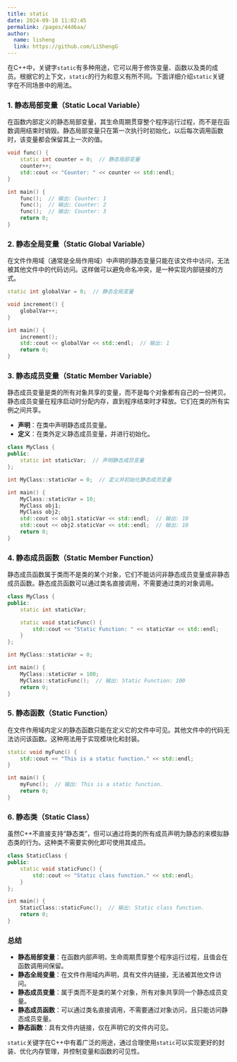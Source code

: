 ```yaml
---
title: static
date: 2024-09-10 11:02:45
permalink: /pages/44d6aa/
author: 
  name: lisheng
  link: https://github.com/LiShengG
---
```

在C++中，关键字`static`有多种用途，它可以用于修饰变量、函数以及类的成员。根据它的上下文，`static`的行为和意义有所不同。下面详细介绍`static`关键字在不同场景中的用法。

### 1. 静态局部变量（Static Local Variable）

在函数内部定义的静态局部变量，其生命周期贯穿整个程序运行过程，而不是在函数调用结束时销毁。静态局部变量只在第一次执行时初始化，以后每次调用函数时，该变量都会保留其上一次的值。

```cpp
void func() {
    static int counter = 0;  // 静态局部变量
    counter++;
    std::cout << "Counter: " << counter << std::endl;
}

int main() {
    func();  // 输出: Counter: 1
    func();  // 输出: Counter: 2
    func();  // 输出: Counter: 3
    return 0;
}
```

### 2. 静态全局变量（Static Global Variable）

在文件作用域（通常是全局作用域）中声明的静态变量只能在该文件中访问，无法被其他文件中的代码访问。这样做可以避免命名冲突，是一种实现内部链接的方式。

```cpp
static int globalVar = 0;  // 静态全局变量

void increment() {
    globalVar++;
}

int main() {
    increment();
    std::cout << globalVar << std::endl;  // 输出: 1
    return 0;
}
```

### 3. 静态成员变量（Static Member Variable）

静态成员变量是类的所有对象共享的变量，而不是每个对象都有自己的一份拷贝。静态成员变量在程序启动时分配内存，直到程序结束时才释放。它们在类的所有实例之间共享。

- **声明**：在类中声明静态成员变量。
- **定义**：在类外定义静态成员变量，并进行初始化。

```cpp
class MyClass {
public:
    static int staticVar;  // 声明静态成员变量
};

int MyClass::staticVar = 0;  // 定义并初始化静态成员变量

int main() {
    MyClass::staticVar = 10;
    MyClass obj1;
    MyClass obj2;
    std::cout << obj1.staticVar << std::endl;  // 输出: 10
    std::cout << obj2.staticVar << std::endl;  // 输出: 10
    return 0;
}
```

### 4. 静态成员函数（Static Member Function）

静态成员函数属于类而不是类的某个对象，它们不能访问非静态成员变量或非静态成员函数。静态成员函数可以通过类名直接调用，不需要通过类的对象调用。

```cpp
class MyClass {
public:
    static int staticVar;

    static void staticFunc() {
        std::cout << "Static Function: " << staticVar << std::endl;
    }
};

int MyClass::staticVar = 0;

int main() {
    MyClass::staticVar = 100;
    MyClass::staticFunc();  // 输出: Static Function: 100
    return 0;
}
```

### 5. 静态函数（Static Function）

在文件作用域内定义的静态函数只能在定义它的文件中可见。其他文件中的代码无法访问该函数。这种用法用于实现模块化和封装。

```cpp
static void myFunc() {
    std::cout << "This is a static function." << std::endl;
}

int main() {
    myFunc();  // 输出: This is a static function.
    return 0;
}
```

### 6. 静态类（Static Class）

虽然C++不直接支持“静态类”，但可以通过将类的所有成员声明为静态的来模拟静态类的行为。这种类不需要实例化即可使用其成员。

```cpp
class StaticClass {
public:
    static void staticFunc() {
        std::cout << "Static class function." << std::endl;
    }
};

int main() {
    StaticClass::staticFunc();  // 输出: Static class function.
    return 0;
}
```

### 总结

- **静态局部变量**：在函数内部声明，生命周期贯穿整个程序运行过程，且值会在函数调用间保留。
- **静态全局变量**：在文件作用域内声明，具有文件内链接，无法被其他文件访问。
- **静态成员变量**：属于类而不是类的某个对象，所有对象共享同一个静态成员变量。
- **静态成员函数**：可以通过类名直接调用，不需要通过对象访问，且只能访问静态成员变量。
- **静态函数**：具有文件内链接，仅在声明它的文件内可见。

`static`关键字在C++中有着广泛的用途，通过合理使用`static`可以实现更好的封装、优化内存管理，并控制变量和函数的可见性。